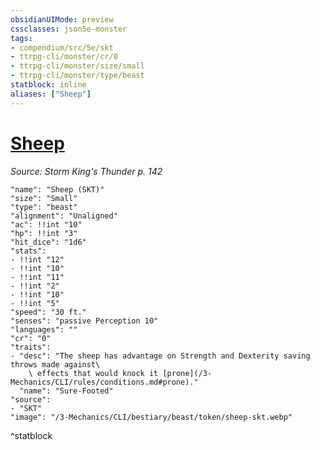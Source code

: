 ```yaml
---
obsidianUIMode: preview
cssclasses: json5e-monster
tags:
- compendium/src/5e/skt
- ttrpg-cli/monster/cr/0
- ttrpg-cli/monster/size/small
- ttrpg-cli/monster/type/beast
statblock: inline
aliases: ["Sheep"]
---
```

# [Sheep](3-Mechanics\CLI\bestiary\beast/sheep-skt.md)
*Source: Storm King's Thunder p. 142*  

```statblock
"name": "Sheep (SKT)"
"size": "Small"
"type": "beast"
"alignment": "Unaligned"
"ac": !!int "10"
"hp": !!int "3"
"hit_dice": "1d6"
"stats":
- !!int "12"
- !!int "10"
- !!int "11"
- !!int "2"
- !!int "10"
- !!int "5"
"speed": "30 ft."
"senses": "passive Perception 10"
"languages": ""
"cr": "0"
"traits":
- "desc": "The sheep has advantage on Strength and Dexterity saving throws made against\
    \ effects that would knock it [prone](/3-Mechanics/CLI/rules/conditions.md#prone)."
  "name": "Sure-Footed"
"source":
- "SKT"
"image": "/3-Mechanics/CLI/bestiary/beast/token/sheep-skt.webp"
```
^statblock